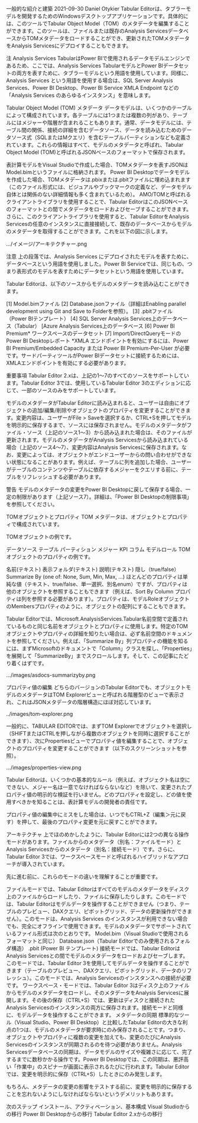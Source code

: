 一般的な紹介と建築
2021-09-30
Daniel Otykier
Tabular Editorは、タブラーモデルを開発するためのWindowsデスクトップアプリケーションです。具体的には、このツールでTabular Object Model（TOM）のメタデータを編集することができます。このツールは、ファイルまたは既存のAnalysis ServicesデータベースからTOMメタデータをロードすることができ、更新されたTOMメタデータをAnalysis Servicesにデプロイすることもできます。

注
Analysis Services TabularはPower BIで使用されるデータモデルエンジンであるため、ここでは、Analysis Services TabularモデルとPower BIデータセットの両方を表すために、タブラーモデルという用語を使用しています。同様に、Analysis Services という用語を使用する場合は、SQL Server Analysis Services、Power BI Desktop、Power BI Service XMLA Endpoint などの「Analysis Services のあらゆるインスタンス」を意味します。

Tabular Object Model (TOM) メタデータ
データモデルは、いくつかのテーブルによって構成されています。各テーブルには1つまたは複数の列があり、テーブルにはメジャーや階層が含まれることもあります。通常、データモデルには、テーブル間の関係、接続の詳細を含むデータソース、データを読み込むためのデータソース式（SQLまたはMクエリ）を含むテーブルパーティションなども定義されています。これらの情報はすべて、モデルのメタデータと呼ばれ、Tabular Object Model (TOM)と呼ばれるJSONベースのフォーマットで保存されます。

表計算モデルをVisual Studioで作成した場合、TOMメタデータを表すJSONはModel.bimというファイルに格納されます。
Power BI Desktopでデータモデルを作成した場合、TOMメタデータは.pbixまたは.pbitファイルに埋め込まれます（このファイル形式には、ビジュアルやブックマークの定義など、データモデル自体とは関係のない詳細情報も多く含まれているため）。
AMO/TOMと呼ばれるクライアントライブラリを使用することで、Tabular EditorはこのJSONベースのフォーマットとの間でメタデータをロードおよびセーブすることができます。さらに、このクライアントライブラリを使用すると、Tabular EditorをAnalysis Servicesの任意のインスタンスに直接接続して、既存のデータベースからモデルのメタデータを取得することができます。これを以下の図に示します。

.../イメージ/アーキテクチャー.png

注意
上の段落では、Analysis Services にデプロイされたモデルを表すために、データベースという用語を使用しました。Power BI Serviceでは、同じもの、つまり表形式のモデルを表すためにデータセットという用語を使用しています。

Tabular Editorは、以下のソースからモデルのメタデータを読み込むことができます。

[1] Model.bimファイル
[2] Database.jsonファイル（詳細はEnabling parallel development using Git and Save to Folderを参照）。
[3] .pbitファイル（Power BIテンプレート）
[4] SQL Server Analysis Services上のデータベース（Tabular）
[Azure Analysis Services上のデータベース
[6] Power BI Premium* ワークスペースのデータセット
[7] Import/DirectQueryモードのPower BI Desktopレポート
*XMLA エンドポイントを有効にするには、Power BI Premium/Embedded Capacity または Power BI Premium-Per-User が必要です。サードパーティツールがPower BIデータセットに接続するためには、XMLAエンドポイントを有効にする必要があります。

重要事項
Tabular Editor 2.xは、上記の1～7のすべてのソースをサポートしています。Tabular Editor 3では、使用しているTabular Editor 3のエディションに応じて、一部のソースのみをサポートしています。

モデルのメタデータがTabular Editorに読み込まれると、ユーザーは自由にオブジェクトの追加/編集/削除やオブジェクトのプロパティを変更することができます。変更内容は、ユーザーがFile > Saveを選択するか、CTRL+Sを押してモデルを明示的に保存するまで、ソースには保存されません。モデルのメタデータがファイル・ソース（上記のソース1～3）から読み込まれた場合は、そのファイルが更新されます。モデルのメタデータがAnalysis Servicesから読み込まれている場合（上記のソース4～7）、変更内容はAnalysis Servicesに保存されます。なお、変更によっては、オブジェクトがエンドユーザーからの問い合わせができない状態になることがあります。例えば、テーブルに列を追加した場合、ユーザーがテーブルのコンテンツやテーブルに依存するメジャーをクエリする前に、テーブルをリフレッシュする必要があります。

警告
モデルのメタデータの変更をPower BI Desktopに戻して保存する場合、一定の制限があります（上記ソース7）。詳細は、「Power BI Desktopの制限事項」を参照してください。

TOMオブジェクトとプロパティ
TOM メタデータは、オブジェクトとプロパティで構成されています。

TOMオブジェクトの例です。

データソース
テーブル
パーティション
メジャー
KPI
コラム
モデルロール
TOMオブジェクトのプロパティの例です。

名前(テキスト)
表示フォルダ(テキスト)
説明(テキスト)
隠し（true/false）
Summarize By (one of: None, Sum, Min, Max, ...)
ほとんどのプロパティは単純な値（テキスト、true/false、単一選択、別名enum）ですが、プロパティは他のオブジェクトを参照することもできます（例えば、Sort By Column プロパティは列を参照する必要があります）。プロパティは、モデルRoleオブジェクトのMembersプロパティのように、オブジェクトの配列にすることもできます。

Tabular Editorでは、Microsoft.AnalysisServices.Tabular名前空間で定義されているものと同じ名前をオブジェクトとプロパティに使用します。特定のTOMオブジェクトやプロパティの詳細を知りたい場合は、必ず名前空間のドキュメントを参照してください。例えば、「Summarize By」列プロパティの機能を知るには、まずMicrosoftのドキュメントで「Column」クラスを探し、「Properties」を展開して「SummarizeBy」までスクロールします。そして、この記事にたどり着くはずです。

.../images/asdocs-summarizyby.png

プロパティ値の編集
どちらのバージョンのTabular Editorでも、オブジェクトモデルのメタデータはTOM Explorerビューと呼ばれる階層型のビューで表示され、これはJSONメタデータの階層構造にほぼ対応しています。

../images/tom-explorer.png

一般的に、TABULAR EDITORでは、まずTOM Explorerでオブジェクトを選択し（SHIFTまたはCTRLを押しながら複数のオブジェクトを同時に選択することができます）、次にPropertiesビューでプロパティ値を編集することで、オブジェクトのプロパティを変更することができます（以下のスクリーンショットを参照）。

.../images/properties-view.png

Tabular Editorは、いくつかの基本的なルール（例えば、オブジェクト名は空にできない、メジャー名は一意でなければならないなど）を除いて、変更されたプロパティ値の明示的な検証を行いません。どのプロパティを設定し、どの値を使用すべきかを知ることは、表計算モデルの開発者の責任です。

プロパティ値の編集中にミスをした場合は、いつでもCTRL+Z（編集＞元に戻す）を押して、最後のプロパティ変更を元に戻すことができます。

アーキテクチャ
上でほのめかしたように、Tabular Editorには2つの異なる操作モードがあります。ファイルからのメタデータ（別名：ファイルモード）とAnalysis Servicesからのメタデータ（別名：接続モード）です。さらに、Tabular Editor 3では、ワークスペースモードと呼ばれるハイブリッドなアプローチが導入されています。

先に進む前に、これらのモードの違いを理解することが重要です。

ファイルモードでは、Tabular Editorはすべてのモデルのメタデータをディスク上のファイルからロードしたり、ファイルに保存したりします。このモードでは、Tabular Editorはモデルデータを操作することができません（つまり、テーブルのプレビュー、DAXクエリ、ピボットグリッド、データの更新操作ができません）。このモードは、Analysis Services のインスタンスが利用できない場合でも、完全にオフラインで使用できます。モデルのメタデータでサポートされているファイル形式は次のとおりです。
Model.bim（Visual Studioで使用されるフォーマットと同じ）
Database.json（Tabular Editorでのみ使用されるフォルダ構造）
.pbit (Power BI テンプレート)
接続モードでは、Tabular EditorはAnalysis Servicesとの間でモデルのメタデータをロードおよびセーブします。このモードでは、Tabular Editor 3を使用してモデルデータを操作することができます（テーブルのプレビュー、DAXクエリ、ピボットグリッド、データのリフレッシュ）。このモードでは、Analysis Servicesのインスタンスへの接続が必要です。
ワークスペース・モードでは、Tabular Editor 3はディスク上のファイルからモデルのメタデータをロードし、そのメタデータをAnalysis Servicesに展開します。その後の保存（CTRL+S）では、更新はディスクと接続されたAnalysis Servicesのインスタンスの両方に保存されます。接続モードと同様に、モデルデータを操作することができます。
メタデータの同期
標準的なツール（Visual Studio、Power BI Desktop）と比較したTabular Editorの大きな利点の1つは、モデルのメタデータが要求時にのみ保存されることです。つまり、オブジェクトやプロパティに複数の変更を加えても、変更のたびにAnalysis Servicesのインスタンスが同期されるのを待つ必要がありません。Analysis Servicesデータベースの同期は、データモデルのサイズや複雑さに応じて、完了するまでに数秒かかる操作です。Power BI Desktopでは、この同期は、悪評高い「作業中」のスピナーが画面に表示されるたびに行われます。Tabular Editorでは、変更を明示的に保存（CTRL+S）したときにのみ発生します。

もちろん、メタデータの変更の影響をテストする前に、変更を明示的に保存することを忘れないようにしなければならないというデメリットもあります。

次のステップ
インストール、アクティベーション、基本構成
Visual Studioからの移行
Power BI Desktopからの移行
Tabular Editor 2.xからの移行